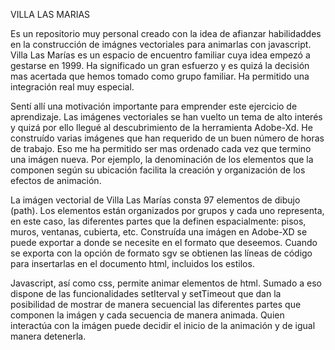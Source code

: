 VILLA LAS MARIAS

Es un repositorio muy personal creado con la idea de afianzar habilidaddes en la construcción de imágnes vectoriales para  animarlas con  javascript. Villa Las Marías es un espacio de encuentro familiar cuya idea empezó a gestarse en 1999.  Ha significado un gran esfuerzo y es quizá la decisión mas acertada que hemos tomado como grupo familiar. Ha permitido una integración real muy especial.

Sentí allí una motivación importante para emprender  este ejercicio de aprendizaje. Las imágenes vectoriales se han vuelto un tema de alto interés y quizá por ello llegué al descubrimiento de la herramienta Adobe-Xd. He construído varias imágenes que han requerido de un buen número de horas de trabajo. Eso me ha permitido ser mas ordenado cada vez que termino una imágen nueva. Por ejemplo, la denominación de los elementos que la componen según su ubicación facilita la  creación y organización de los efectos de animación. 

La imágen vectorial de Villa Las Marías consta 97 elementos de dibujo (path). Los elementos están organizados por grupos y cada uno representa, en este caso, las diferentes partes que la definen espacialmente: pisos, muros, ventanas, cubierta, etc. Construída una imágen en Adobe-XD se puede exportar a donde se necesite en el formato que deseemos. Cuando se exporta con la opción de formato sgv se obtienen las líneas de código para insertarlas en el documento html, incluidos los estilos. 

Javascript, así como css, permite animar elementos de html. Sumado a eso dispone de las funcionalidades setIterval y setTimeout que dan la posibilidad de mostrar de manera secuencial  las diferentes partes que componen la imágen y cada secuencia de manera animada. Quien interactúa con la imágen puede decidir el inicio de la animación y de igual manera detenerla.    




